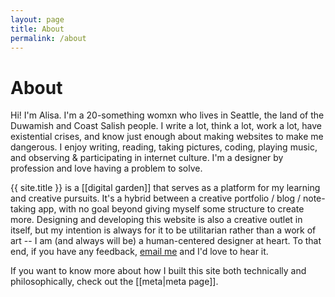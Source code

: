 ```yaml
---
layout: page
title: About
permalink: /about
---
```


# About

Hi! I'm Alisa. I'm a 20-something womxn who lives in Seattle, the land of the Duwamish and Coast Salish people. I write a lot, think a lot, work a lot, have existential crises, and know just enough about making websites to make me dangerous. I enjoy writing, reading, taking pictures, coding, playing music, and observing & participating in internet culture. I'm a designer by profession and love having a problem to solve. 

{{ site.title }} is a [[digital garden]] that serves as a platform for my learning and creative pursuits. It's a hybrid between a creative portfolio / blog / note-taking app, with no goal beyond giving myself some structure to create more. Designing and developing this website is also a creative outlet in itself, but my intention is always for it to be utilitarian rather than a work of art -- I am (and always will be) a human-centered designer at heart. To that end, if you have any feedback, [email me](mailto:hello@alisabacon.com) and I'd love to hear it.

If you want to know more about how I built this site both technically and philosophically, check out the [[meta|meta page]].
